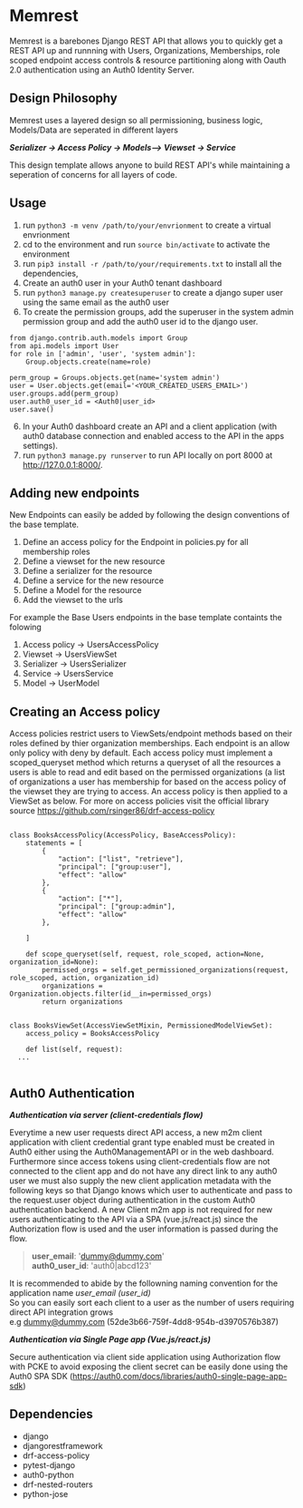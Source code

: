 # Memrest
Memrest is a barebones Django REST API that allows you to quickly get a REST API up and runnning with Users, Organizations, Memberships, role scoped endpoint access controls & resource partitioning along with Oauth 2.0 authentication using an Auth0 Identity Server. 

## Design Philosophy
Memrest uses a layered design so all permissioning, business logic, Models/Data are seperated in different layers 

***Serializer -> Access Policy -> Models--> Viewset -> Service***

This design template allows anyone to build REST API's while maintaining a seperation of concerns for all layers of code.

## Usage
1. run `python3 -m venv /path/to/your/envrionment` to create a virtual envrionment
2. cd to the environment and run `source bin/activate` to activate the environment 
3. run `pip3 install -r /path/to/your/requirements.txt` to install all the dependencies,
4. Create an auth0 user in your Auth0 tenant dashboard
5. run `python3 manage.py createsuperuser` to create a django super user using the same email as the auth0 user
6. To create the permission groups, add the superuser in the system admin permission group and add the auth0 user id to the django user.
``` 
from django.contrib.auth.models import Group
from api.models import User
for role in ['admin', 'user', 'system admin']:
    Group.objects.create(name=role)
    
perm_group = Groups.objects.get(name='system admin')
user = User.objects.get(email='<YOUR_CREATED_USERS_EMAIL>')
user.groups.add(perm_group)
user.auth0_user_id = <Auth0|user_id>
user.save()
```
6. In your Auth0 dashboard create an API and a client application (with auth0 database connection and enabled access to the API in the apps settings).
8. run `python3 manage.py runserver` to run API locally on port 8000 at http://127.0.0.1:8000/.

## Adding new endpoints
New Endpoints can easily be added by following the design conventions of the base template.

1. Define an access policy for the Endpoint in policies.py for all membership roles 
2. Define a viewset for the new resource 
3. Define a serializer for the resource
4. Define a service for the new resource
5. Define a Model for the resource
6. Add the viewset to the urls

For example the Base Users endpoints in the base template containts the folowing
1. Access policy -> UsersAccessPolicy
2. Viewset -> UsersViewSet
3. Serializer -> UsersSerializer
4. Service -> UsersService
5. Model -> UserModel


## Creating an Access policy

Access policies restrict users to ViewSets/endpoint methods based on their roles defined by thier organization memberships. Each endpoint is an allow only policy with deny by default. Each access policy must implement a scoped_queryset method which returns a queryset of all the resources a users is
able to read and edit based on the permissed organizations (a list of organizations a user has membership for based on the access policy of the viewset they are trying to access. An access policy is then applied to a ViewSet as below. For more on access policies visit the official library source https://github.com/rsinger86/drf-access-policy 
```

class BooksAccessPolicy(AccessPolicy, BaseAccessPolicy):
    statements = [
        {
            "action": ["list", "retrieve"],
            "principal": ["group:user"],
            "effect": "allow"
        },
        {
            "action": ["*"],
            "principal": ["group:admin"],
            "effect": "allow"
        },

    ]
    
    def scope_queryset(self, request, role_scoped, action=None, organization_id=None):
        permissed_orgs = self.get_permissioned_organizations(request, role_scoped, action, organization_id)
        organizations = Organization.objects.filter(id__in=permissed_orgs)
        return organizations
   
   
class BooksViewSet(AccessViewSetMixin, PermissionedModelViewSet):
    access_policy = BooksAccessPolicy
    
    def list(self, request):
  ... 
  
```

## Auth0 Authentication 

***Authentication via server (client-credentials flow)***

Everytime a new user requests direct API access, a new m2m client application with client credential grant type enabled must be created in Auth0 either using the Auth0ManagementAPI or in the web dashboard.
Furthermore since access tokens using client-credentials flow are not connected to the client app and do not have any direct link to any auth0 user we must also supply the new client application metadata with the following keys
so that Django knows which user to authenticate and pass to the request.user object during authentication in the custom Auth0 authentication backend. A new Client m2m app is not required for new users authenticating to the API via a SPA (vue.js/react.js) since the Authorization flow is used and the user information is passed during the flow.

>**user_email**: 'dummy@dummy.com' <br />
>**auth0_user_id**: 'auth0|abcd123'

It is recommended to abide by the followning naming convention for the application name *user_email (user_id)* <br />
So you can easily sort each client to a user as the number of users requiring direct API integration grows <br />
e.g dummy@dummy.com (52de3b66-759f-4dd8-954b-d3970576b387)

***Authentication via Single Page app (Vue.js/react.js)***

Secure authentication via client side application using Authorization flow with PCKE to avoid exposing the client secret can be easily done using the Auth0 SPA SDK (https://auth0.com/docs/libraries/auth0-single-page-app-sdk)


## Dependencies
- django
- djangorestframework
- drf-access-policy 
- pytest-django
- auth0-python
- drf-nested-routers
- python-jose

